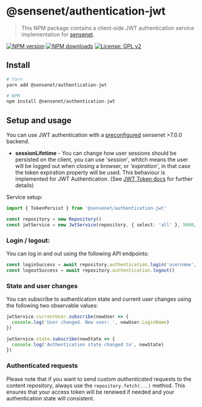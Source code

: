 # @sensenet/authentication-jwt

> This NPM package contains a client-side JWT authentication service implementation for [sensenet](https://github.com/SenseNet/sensenet).

[![NPM version](https://img.shields.io/npm/v/@sensenet/authentication-jwt.svg?style=flat)](https://www.npmjs.com/package/@sensenet/authentication-jwt)
[![NPM downloads](https://img.shields.io/npm/dt/@sensenet/authentication-jwt.svg?style=flat)](https://www.npmjs.com/package/@sensenet/authentication-jwt)
[![License: GPL v2](https://img.shields.io/badge/License-GPL%20v2-blue.svg)](https://www.gnu.org/licenses/old-licenses/gpl-2.0.en.html)

## Install

```bash
# Yarn
yarn add @sensenet/authentication-jwt

# NPM
npm install @sensenet/authentication-jwt
```

## Setup and usage

You can use JWT authentication with a [preconfigured](https://community.sensenet.com/docs/web-token-authentication/) sensenet >7.0.0 backend.

- **sessionLifetime** - You can change how user sessions should be persisted on the client, you can use _'session'_, whitch means the user will be logged out when closing a browser, or _'expiration'_, in that case the token expiration property will be used. This behaviour is implemented for JWT Authentication. (See [JWT Token docs](http://community.sensenet.com/docs/web-token-authentication/) for further details)

Service setup:

```ts
import { TokenPersist } from '@sensenet/authentication-jwt'

const repository = new Repository()
const jwtService = new JwtService(repository, { select: 'all' }, 5000, TokenPersist.Expiration)
```

### Login / logout:

You can log in and out using the following API endpoints:

```ts
const loginSuccess = await repository.authentication.login('username', 'password')
const logoutSuccess = await repository.authentication.logout()
```

### State and user changes

You can subscribe to authentication state and current user changes using the following two observable values:

```ts
jwtService.currentUser.subscribe(newUser => {
  console.log('User changed. New user: ', newUser.LoginName)
})

jwtService.state.subscribe(newState => {
  console.log('Authentication state changed to', newState)
})
```

### Authenticated requests

Please note that if you want to send custom _authenticated_ requests to the content repository, always use the `repository.fetch(...)` method. This ensures that your access token will be renewed if needed and your authentication state will consistent.

